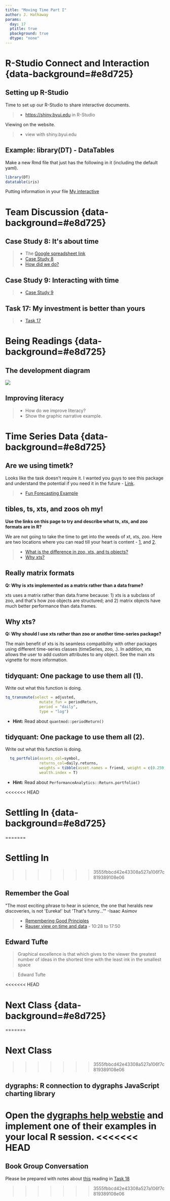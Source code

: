 ```yaml
---
title: "Moving Time Part I" 
author: J. Hathaway
params:
  day: 17
  ptitle: true
  pbackground: true
  dtype: "none"
---
```




# R-Studio Connect and Interaction {data-background=#e8d725}

## Setting up R-Studio

Time to set up our R-Studio to share interactive documents.

>- https://shiny.byui.edu in R-Studio

Viewing on the website.

>- view with shiny.byui.edu


## Example: library(DT) - DataTables

Make a new Rmd file that just has the following in it (including the default yaml). 




```r
library(DT)
datatable(iris)
```

Putting information in your file [My interactive](https://shiny.byui.edu/connect/#/apps/3/access)









# Team Discussion {data-background=#e8d725}



## Case Study 8: It's about time

> - The [Google spreadsheet link](https://docs.google.com/spreadsheets/d/1MQtkBWuxla9wITp0BzUTCjbmlvi9j9EiDLIXw7K3UBE/edit?usp=sharing)
> - [Case Study 8](https://byuistats.github.io/M335/weekly_projects/cs08_details.html)
> - [How did we do?](https://github.com/BYUI335/hathaway)




## Case Study 9: Interacting with time
> - [Case Study 9](https://byuistats.github.io/M335/weekly_projects/cs09_details.html)




## Task 17: My investment is better than yours
> - [Task 17](https://byuistats.github.io/M335/class_tasks/task17_details.html)









# Being Readings {data-background=#e8d725}

## The development diagram

![](../images/visualization_diagram.png)

## Improving literacy

> - How do we improve literacy?
> - Show the graphic narrative example.

# Time Series Data {data-background=#e8d725}

## Are we using timetk?

Looks like the task doesn't require it.  I wanted you guys to see this package and understand the potential if you need it in the future - [Link](https://business-science.github.io/timetk/).

> * [Fun Forecasting Example](https://business-science.github.io/timetk/articles/TK03_Forecasting_Using_Time_Series_Signature.html)

## tibles, ts, xts, and zoos oh my!

**Use the links on this page to try and describe what ts, xts, and zoo formats are in R?**

We are not going to take the time to get into the weeds of xt, xts, zoo.  Here are two locations where you can read till your heart is content - [1](https://faculty.washington.edu/ezivot/econ424/Working%20with%20Time%20Series%20Data%20in%20R.pdf), and [2](https://www.datacamp.com/courses/manipulating-time-series-data-in-r-with-xts-zoo).


> - [What is the difference in zoo, xts, and ts objects?](https://stackoverflow.com/questions/33714660/what-is-the-difference-the-zoo-object-and-ts-object-in-r)
> - [Why xts?](http://joshuaulrich.github.io/xts/xts_faq.html)


## Really matrix formats

**Q: Why is xts implemented as a matrix rather than a data frame?**

xts uses a matrix rather than data.frame because: 1) xts is a subclass of zoo, and that's how zoo objects are structured; and 2) matrix objects have much better performance than data.frames.

## Why xts?

**Q: Why should I use xts rather than zoo or another time-series package?**

The main benefit of xts is its seamless compatibility with other packages using different time-series classes (timeSeries, zoo, .). In addition, xts allows the user to add custom attributes to any object. See the main xts vignette for more information.


## tidyquant: One package to use them all (1).

Write out what this function is doing.


```r
tq_transmute(select = adjusted,
               mutate_fun = periodReturn, 
               period = "daily",
               type = "log")
```

- **Hint:** Read about `quantmod::periodReturn()`

## tidyquant: One package to use them all (2).

Write out what this function is doing.


```r
  tq_portfolio(assets_col=symbol,
               returns_col=daily.returns, 
               weights = tibble(asset.names = friend, weight = c(0.259,.534,.207)),
               wealth.index = T)
```

- **Hint:** Read about `PerformanceAnalytics::Return.portfolio()`

<<<<<<< HEAD
# Settling In {data-background=#e8d725}
=======
# Settling In
>>>>>>> 3555fbbcd42e43308a527a106f7c819389108e06

## Remember the Goal

"The most exciting phrase to hear in science, the one that heralds new discoveries, is not 'Eureka!' but 'That's funny...'" -Isaac Asimov

> - [Remembering Good Principles](https://youtu.be/fSgEeI2Xpdc)
> - [Rauser view on time and data](https://www.youtube.com/embed/coNDCIMH8bk?start=628) - 10:28 to 17:50

## Edward Tufte

> Graphical excellence is that which gives to the viewer the greatest number of ideas in the shortest time with the least ink in the smallest space

> Edward Tufte

<<<<<<< HEAD
# Next Class {data-background=#e8d725}
=======
# Next Class
>>>>>>> 3555fbbcd42e43308a527a106f7c819389108e06

## dygraphs: R connection to dygraphs JavaScript charting library

Open the [dygraphs help webstie](http://rstudio.github.io/dygraphs/index.html) and implement one of their examples in your local R session.
<<<<<<< HEAD
=======

## Book Group Conversation

Please be prepared with notes about [this](https://priceonomics.com/how-william-cleveland-turned-data-visualization/)  reading in [Task 18](https://byuistats.github.io/M335/class_tasks/task18_details.html) 
>>>>>>> 3555fbbcd42e43308a527a106f7c819389108e06
